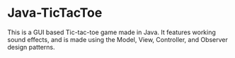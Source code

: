 # Java-TicTacToe
This is a GUI based Tic-tac-toe game made in Java. It features working sound effects, and is made using the Model, View, Controller, and Observer design patterns.
